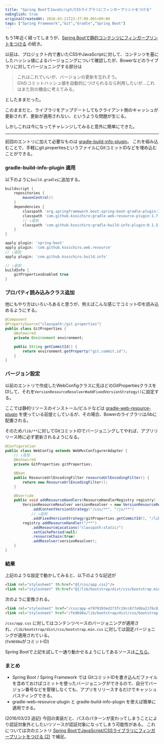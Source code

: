 ```yaml
---
title: "Spring BootでJavaScript/CSSライブラリにフィンガープリントをつける"
noEnglish: true
originalCreatedAt: 2016-03-21T22:37:00.001+09:00
tags: ["Spring Framework","Git","Gradle","Spring Boot"]
---
```

もう1年近く経ってしまうが、[Spring Bootで静的コンテンツにフィンガープリントをつける](/ja/post/2015/04/spring-boot_14/) の続き。

以前は、プロジェクト内で書いたCSSやJavaScriptに対して、コンテンツを基にしたハッシュ値によるバージョニングについて確認したが、Bowerなどのライブラリに対してバージョニングする部分は

> これはこれでいいが、バージョンの更新を忘れそう。   
> Gitのコミットハッシュ値を自動的につけられるなら利用したいが…これはまた別の機会に考えてみる。

としたままだった。  

このままだと、ライブラリをアップデートしてもクライアント側のキャッシュが更新されず、更新が適用されない、というような問題が生じる。

しかしこれは今になってチャレンジしてみると意外に簡単にできた。
<!--more-->

---

前回のエントリに加えて必要なものは [gradle-build-info-plugin](https://github.com/ksoichiro/gradle-build-info-plugin)。
これを組み込むことで、手軽にgit.propertiesというファイルにGitコミットIDなどを埋め込むことができる。

### gradle-build-info-plugin 適用

以下のように`build.gradle`に追加する。

```groovy
buildscript {
    repositories {
        mavenCentral()
    }
    dependencies {
        classpath 'org.springframework.boot:spring-boot-gradle-plugin:1.3.3.RELEASE'
        classpath 'com.github.ksoichiro:gradle-web-resource-plugin:1.7.0'
        // ↓追加
        classpath 'com.github.ksoichiro:gradle-build-info-plugin:0.1.5'
    }
}

apply plugin: 'spring-boot'
apply plugin: 'com.github.ksoichiro.web.resource'
// ↓追加
apply plugin: 'com.github.ksoichiro.build.info'

// ↓追加
buildInfo {
    gitPropertiesEnabled true
}
```

### プロパティ読み込みクラス追加

他にもやり方はいろいろあると思うが、例えばこんな感じでコミットIDを読み込めるようにする。

```java
@Component
@PropertySource("classpath:/git.properties")
public class GitProperties {
    @Autowired
    private Environment environment;

    public String getCommitId() {
        return environment.getProperty("git.commit.id");
    }
}
```

### バージョン設定

以前のエントリで作成したWebConfigクラスに先ほどのGitPropertiesクラスをDIして、それを`VersionResourceResolver#addFixedVersionStrategy()`に設定する。

ここでは静的リソースのインストール/ビルドなどは [gradle-web-resource-plugin](https://github.com/ksoichiro/gradle-web-resource-plugin) を使っている前提としているが、その場合、Bowerのライブラリは/libに配置される。

そのため`/lib/**`に対してGitコミットIDでバージョニングしてやれば、アプリリリース時に必ず更新されるようになる。

```java
@Configuration
public class WebConfig extends WebMvcConfigurerAdapter {
    // ↓追加
    @Autowired
    private GitProperties gitProperties;

    @Bean
    public ResourceUrlEncodingFilter resourceUrlEncodingFilter() {
        return new ResourceUrlEncodingFilter();
    }

    @Override
    public void addResourceHandlers(ResourceHandlerRegistry registry) {
        VersionResourceResolver versionResolver = new VersionResourceResolver()
            .addContentVersionStrategy("/css/**", "/js/**")
            // ↓追加
            .addFixedVersionStrategy(gitProperties.getCommitId(), "/lib/**");
        registry.addResourceHandler("/**")
            .addResourceLocations("classpath:static/")
            .setCachePeriod(null)
            .resourceChain(true)
            .addResolver(versionResolver);
    }
}
```

### 結果

上記のような設定で動かしてみると、以下のような記述が

```html
<link rel="stylesheet" th:href="@{/css/app.css}"/>
<link rel="stylesheet" th:href="@{/lib/bootstrap/dist/css/bootstrap.min.css}"/>
```

次のように変換される。

```html
<link rel="stylesheet" href="/css/app-e7970393ed273fc19cc677a9ba21f6c8.css" />
<link rel="stylesheet" href="/fe9698a/lib/bootstrap/dist/css/bootstrap.min.css" />
```

`/css/app.css` に対してはコンテンツベースのバージョニングが適用され、`/lib/bootstrap/dist/css/bootstrap.min.css` に対しては固定バージョニングが適用されている。  
(`fe9698a`がコミットID)

Spring Bootで上記を試して一通り動かせるようにしてあるソースは[こちら](https://github.com/ksoichiro/spring-boot-practice/tree/9b726ab3ef30ea61720a5c32e3160ecea457cddd/20160321-fixed-version)。

### まとめ

- Spring Boot / Spring Framework では GitコミットIDを書き込んだファイルを含めておけばコミットを使ったバージョニングができるので、自分でバージョン番号などを管理しなくても、アプリをリリースするだけでキャッシュバスティングできる。
- gradle-web-resource-plugin と gradle-build-info-plugin を使えば簡単に適用できる。

(2016/03/23 追記)
今回の実装だと、パスのパターンが変わってしまうことにより認証対象外としたいリソースが認証対象になってしまう可能性がある。
これについては次のエントリ [Spring BootでJavaScript/CSSライブラリにフィンガープリントをつける (2)](/ja/post/2016/03/spring-bootjavascriptcss-2/) で補足。
